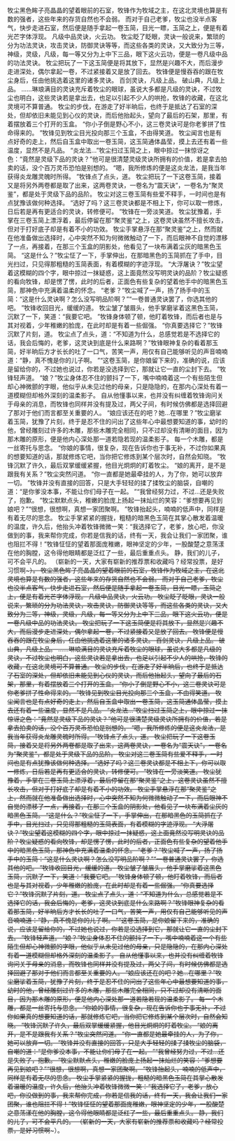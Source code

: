 牧尘黑色眸子亮晶晶的望着眼前的石室，牧锋作为牧域之主，在这北灵境也算是有数的强者，这些年来的存货自然也不会弱。
而对于自己老爹，牧尘也没半点客气，快步走进石室，然后便是随手拿起一卷玉简，目光一瞟，玉简之上，便是有着光芒字体浮现。
凡级中品灵诀，火云功。
牧尘眨了眨眼，灵诀一般说来，繁琐的分为功法灵诀，攻击灵诀，防御灵诀等等，而这些各类的灵诀，又大致分为三等，神级，灵级，凡级，每一等又分为上中下三品，眼下这火云功，便是一卷凡级中品的功法灵诀。
牧尘把玩了一下这玉简便是将其放下，显然是兴趣不大，而后漫步走进深处，偶尔拿起一卷，不过紧接着又是放了回去。
牧锋便是慢吞吞的跟在牧尘身后，任由他挑选着这里的诸多灵诀。
百剑灵诀，凡级上品。
破山典，凡级上品。
......琳琅满目的灵诀充斥着牧尘的眼球，虽说大多都是凡级的灵诀，不过牧尘也明白，这些灵诀若是拿出去，也足以引起不少人的哄抢，牧锋的收藏，在这北灵境可不算普通。
牧尘的步伐，在游走了好半晌后，也终于是抵达了石室的深处，但却依旧未能见到心仪的灵诀，而后他抬起头，望向了最后的石架，那里，有着摆放着三个打开的玉盒。
“你小子倒是野心不小，这三卷灵诀可是你老爹拼了性命得来的。
”牧锋见到牧尘目光投向那三个玉盒，不由得笑道。
牧尘闻言也是有点好奇的走上，然后自玉盒中取出一卷玉简，这玉简通体晶莹，摸上去还有着一些温度，显然不是凡品。
“炎龙法...”牧尘扫过玉简之上，眼中掠过一抹惊讶之色：“竟然是灵级下品的灵诀？”他可是很清楚灵级灵诀所拥有的价值，若是拿去拍卖的话，没个百万灵币恐怕是别想的。
“嗯，我所修炼的便是这炎龙法，是我当年获得炎龙雕灵魄时所得。
”牧锋点了点头，道。
牧尘把玩了一下这卷玉简，接着又是将另外两卷都是取了出来，这两卷灵诀，一卷名为“震天诀”，一卷名为“聚灵鉴”，都是处于灵级下品的品阶。
牧尘对这三卷玉简有些爱不释手，一时间也是有点犹豫该做何种选择。
“选好了吗？这三卷灵诀都是不相上下，你可以取一修炼，日后若是再有更适合的灵诀，转修便可。
”牧锋在一旁淡笑道。
牧尘犹豫着，手掌在三卷玉简上漂浮着，最后停留在那“聚灵鉴”之上，这卷灵诀虽然不擅长攻击，但对于打好底子却是有着不小的功效。
牧尘手掌悬浮在那“聚灵鉴”之上，然而就在他准备做出选择时，心中突然不知为何微微触动了一下，而后眼神不自觉的漂移了一点，再接着，在那三个玉盒的阴影处，他看见了一块布满着尘灰的暗黑色玉简。
“这是什么？”牧尘怔了一下，手掌伸出，在那暗黑色的玉简抓在了手中，目光扫过，只见得那粗糙的玉简表面，有着模糊的字迹浮现。
“大浮屠诀？”牧尘望着这模糊的四个字，眼中掠过一抹疑惑，这上面竟然没写明灵诀的品阶？牧尘疑惑的看向牧锋，却是愣了愣，此时的后者，正面色有些复杂的望着他手中的暗黑色玉简，那神色中充满着温柔的怀念。
“老爹？”牧尘喊了一声，扬了扬手中的玉简：“这是什么灵诀啊？怎么没写明品阶啊？”“一卷普通灵诀罢了，你选其他的吧。
”牧锋收回目光，缓缓的道。
牧尘皱了皱眉头，他手掌磨挲着这黑色玉简，沉默了一下，笑道：“我要它吧。
”牧锋身体顿了顿，他盯着牧锋，而后者也是与其对视着，少年稚嫩的脸庞，在此时却是有着一些倔强。
“你真要选择它？”牧锋沉默了片刻，道。
牧尘点了点头，道：“不知道为什么，总感觉若是不选择它的话，我会后悔的，老爹，这灵诀到底是什么来路啊？”牧锋眼神复杂的看着那玉简，好半晌后方才长长的吐了一口气，苦笑一声，用仅有自己能够听见的声音喃喃道：“静，真不愧是你的儿子啊。
”“这卷玉简，是你娘留下来的，准确的说，应该是留给你的，不过她也说过，你若是没选择到它，那就让它一直的尘封下去。
”牧锋轻声道。
“娘？”牧尘身体忍不住的颤抖了一下，嘴中喃喃着这一个有些陌生但却心神微颤的字眼，他似乎从未见过他的母亲，只是隐隐的，在那内心深处有着一道模糊但却格外深刻的温柔影子。
自从他懂事以来，也并没有纠缠着牧锋询问关于母亲的消息，而牧锋也同样并没有提及过，两父子间，有时候仿佛都是选择回避了那对于他们而言都至关重要的人。
“娘应该还在的吧？她...在哪里？”牧尘磨挲着玉简，犹豫了片刻，终于是忍不住的问出了这些年心中最想要知道的事，幼时的他，曾经雕刻过许多的木雕，那些木雕完全相同，只不过却没有清晰的面目，因为那木雕的原形，便是他内心深处那一道若隐若现的温柔影子。
每一个木雕，都是一丝寄托与思念。
“你娘的事情，很复杂，现在告诉你也于事无补，不过你如果真的想要知道的话，那就修炼它吧，当你把它修炼到某个层次时，自然会知晓。
”牧锋沉默了许久，最后双掌缓缓紧握，他目光炯炯的盯着牧尘。
“娘的离开，是不是跟我有关系？”牧尘突然问道。
“你一直都是她最牵挂的人，为了你，她可以放弃一切。
”牧锋并没有直接的回答，只是大手轻轻的揉了揉牧尘的脑袋，自嘲的道：“是你爹没本事，不能让你们母子在一起。
”“我曾经努力过，不过...还是失败了，抱歉。
”牧尘默默点头，稚嫩的脸庞上扬起一抹灿烂的笑容：“爹想要再见到娘吧？”“很想，很想啊，真想一家团聚啊。
”牧锋抬起头，喃喃的低声中，同样是有着无尽的思念。
牧尘手掌紧紧的握拢，粗糙的暗黑色玉简在其掌心散发着温暖的温度，许久后，他抬头冲着牧锋微微一笑：“我选择它了，老爹，放心吧，你没做到的事，我来帮你完成，你若是信我的话，终有一天，我会让我们一家团聚，谁也阻拦不得！”牧锋怔怔的望着那面庞稚嫩，眼神坚定的少年，一股酸楚之意荡漾在他的胸膛，这令得他眼睛都是泛红了一些，最后重重点头。
静，我们的儿子，可不会平凡的。
（崭新的一天，大家有崭新的推荐票和收藏吗？经常投票，是好习惯啊~~~~~）。
牧尘黑色眸子亮晶晶的望着眼前的石室，牧锋作为牧域之主，在这北灵境也算是有数的强者，这些年来的存货自然也不会弱。
而对于自己老爹，牧尘也没半点客气，快步走进石室，然后便是随手拿起一卷玉简，目光一瞟，玉简之上，便是有着光芒字体浮现。
凡级中品灵诀，火云功。
牧尘眨了眨眼，灵诀一般说来，繁琐的分为功法灵诀，攻击灵诀，防御灵诀等等，而这些各类的灵诀，又大致分为三等，神级，灵级，凡级，每一等又分为上中下三品，眼下这火云功，便是一卷凡级中品的功法灵诀。
牧尘把玩了一下这玉简便是将其放下，显然是兴趣不大，而后漫步走进深处，偶尔拿起一卷，不过紧接着又是放了回去。
牧锋便是慢吞吞的跟在牧尘身后，任由他挑选着这里的诸多灵诀。
百剑灵诀，凡级上品。
破山典，凡级上品。
......琳琅满目的灵诀充斥着牧尘的眼球，虽说大多都是凡级的灵诀，不过牧尘也明白，这些灵诀若是拿出去，也足以引起不少人的哄抢，牧锋的收藏，在这北灵境可不算普通。
牧尘的步伐，在游走了好半晌后，也终于是抵达了石室的深处，但却依旧未能见到心仪的灵诀，而后他抬起头，望向了最后的石架，那里，有着摆放着三个打开的玉盒。
“你小子倒是野心不小，这三卷灵诀可是你老爹拼了性命得来的。
”牧锋见到牧尘目光投向那三个玉盒，不由得笑道。
牧尘闻言也是有点好奇的走上，然后自玉盒中取出一卷玉简，这玉简通体晶莹，摸上去还有着一些温度，显然不是凡品。
“炎龙法...”牧尘扫过玉简之上，眼中掠过一抹惊讶之色：“竟然是灵级下品的灵诀？”他可是很清楚灵级灵诀所拥有的价值，若是拿去拍卖的话，没个百万灵币恐怕是别想的。
“嗯，我所修炼的便是这炎龙法，是我当年获得炎龙雕灵魄时所得。
”牧锋点了点头，道。
牧尘把玩了一下这卷玉简，接着又是将另外两卷都是取了出来，这两卷灵诀，一卷名为“震天诀”，一卷名为“聚灵鉴”，都是处于灵级下品的品阶。
牧尘对这三卷玉简有些爱不释手，一时间也是有点犹豫该做何种选择。
“选好了吗？这三卷灵诀都是不相上下，你可以取一修炼，日后若是再有更适合的灵诀，转修便可。
”牧锋在一旁淡笑道。
牧尘犹豫着，手掌在三卷玉简上漂浮着，最后停留在那“聚灵鉴”之上，这卷灵诀虽然不擅长攻击，但对于打好底子却是有着不小的功效。
牧尘手掌悬浮在那“聚灵鉴”之上，然而就在他准备做出选择时，心中突然不知为何微微触动了一下，而后眼神不自觉的漂移了一点，再接着，在那三个玉盒的阴影处，他看见了一块布满着尘灰的暗黑色玉简。
“这是什么？”牧尘怔了一下，手掌伸出，在那暗黑色的玉简抓在了手中，目光扫过，只见得那粗糙的玉简表面，有着模糊的字迹浮现。
“大浮屠诀？”牧尘望着这模糊的四个字，眼中掠过一抹疑惑，这上面竟然没写明灵诀的品阶？牧尘疑惑的看向牧锋，却是愣了愣，此时的后者，正面色有些复杂的望着他手中的暗黑色玉简，那神色中充满着温柔的怀念。
“老爹？”牧尘喊了一声，扬了扬手中的玉简：“这是什么灵诀啊？怎么没写明品阶啊？”“一卷普通灵诀罢了，你选其他的吧。
”牧锋收回目光，缓缓的道。
牧尘皱了皱眉头，他手掌磨挲着这黑色玉简，沉默了一下，笑道：“我要它吧。
”牧锋身体顿了顿，他盯着牧锋，而后者也是与其对视着，少年稚嫩的脸庞，在此时却是有着一些倔强。
“你真要选择它？”牧锋沉默了片刻，道。
牧尘点了点头，道：“不知道为什么，总感觉若是不选择它的话，我会后悔的，老爹，这灵诀到底是什么来路啊？”牧锋眼神复杂的看着那玉简，好半晌后方才长长的吐了一口气，苦笑一声，用仅有自己能够听见的声音喃喃道：“静，真不愧是你的儿子啊。
”“这卷玉简，是你娘留下来的，准确的说，应该是留给你的，不过她也说过，你若是没选择到它，那就让它一直的尘封下去。
”牧锋轻声道。
“娘？”牧尘身体忍不住的颤抖了一下，嘴中喃喃着这一个有些陌生但却心神微颤的字眼，他似乎从未见过他的母亲，只是隐隐的，在那内心深处有着一道模糊但却格外深刻的温柔影子。
自从他懂事以来，也并没有纠缠着牧锋询问关于母亲的消息，而牧锋也同样并没有提及过，两父子间，有时候仿佛都是选择回避了那对于他们而言都至关重要的人。
“娘应该还在的吧？她...在哪里？”牧尘磨挲着玉简，犹豫了片刻，终于是忍不住的问出了这些年心中最想要知道的事，幼时的他，曾经雕刻过许多的木雕，那些木雕完全相同，只不过却没有清晰的面目，因为那木雕的原形，便是他内心深处那一道若隐若现的温柔影子。
每一个木雕，都是一丝寄托与思念。
“你娘的事情，很复杂，现在告诉你也于事无补，不过你如果真的想要知道的话，那就修炼它吧，当你把它修炼到某个层次时，自然会知晓。
”牧锋沉默了许久，最后双掌缓缓紧握，他目光炯炯的盯着牧尘。
“娘的离开，是不是跟我有关系？”牧尘突然问道。
“你一直都是她最牵挂的人，为了你，她可以放弃一切。
”牧锋并没有直接的回答，只是大手轻轻的揉了揉牧尘的脑袋，自嘲的道：“是你爹没本事，不能让你们母子在一起。
”“我曾经努力过，不过...还是失败了，抱歉。
”牧尘默默点头，稚嫩的脸庞上扬起一抹灿烂的笑容：“爹想要再见到娘吧？”“很想，很想啊，真想一家团聚啊。
”牧锋抬起头，喃喃的低声中，同样是有着无尽的思念。
牧尘手掌紧紧的握拢，粗糙的暗黑色玉简在其掌心散发着温暖的温度，许久后，他抬头冲着牧锋微微一笑：“我选择它了，老爹，放心吧，你没做到的事，我来帮你完成，你若是信我的话，终有一天，我会让我们一家团聚，谁也阻拦不得！”牧锋怔怔的望着那面庞稚嫩，眼神坚定的少年，一股酸楚之意荡漾在他的胸膛，这令得他眼睛都是泛红了一些，最后重重点头。
静，我们的儿子，可不会平凡的。
（崭新的一天，大家有崭新的推荐票和收藏吗？经常投票，是好习惯啊~~~~~）。
